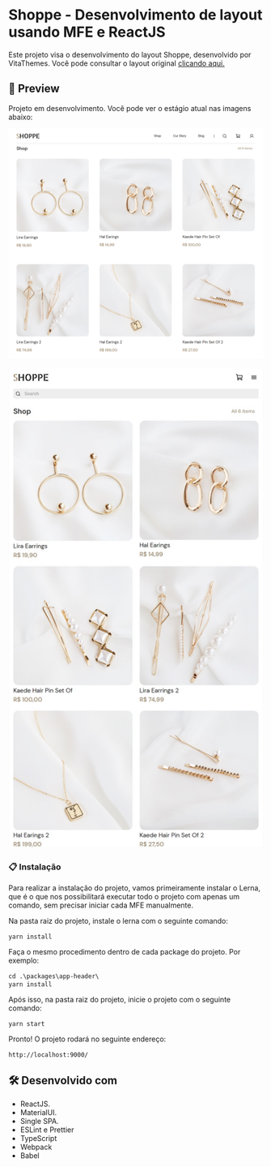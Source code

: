 # Shoppe - Desenvolvimento de layout usando MFE e ReactJS

Este projeto visa o desenvolvimento do layout Shoppe, desenvolvido por VitaThemes. Você pode consultar o layout original <a href="https://www.figma.com/community/file/1098200889975518550">clicando aqui.</a>

## 🚀 Preview

Projeto em desenvolvimento. Você pode ver o estágio atual nas imagens abaixo:

![Imagem1](https://github.com/cybermaique/store-mfe-singlespa-reactjs/blob/master/src/assets/desktop.png)

![Imagem2](https://github.com/cybermaique/store-mfe-singlespa-reactjs/blob/master/src/assets/mobile.png)

### 📋 Instalação

Para realizar a instalação do projeto, vamos primeiramente instalar o Lerna, que é o que nos possibilitará executar todo o projeto com apenas um comando, sem precisar iniciar cada MFE manualmente.

Na pasta raiz do projeto, instale o lerna com o seguinte comando:

```
yarn install 
```

Faça o mesmo procedimento dentro de cada package do projeto. Por exemplo:

```
cd .\packages\app-header\
yarn install 
```

Após isso, na pasta raiz do projeto, inicie o projeto com o seguinte comando:

```
yarn start
```

Pronto! O projeto rodará no seguinte endereço:
```
http://localhost:9000/
```

## 🛠️ Desenvolvido com

- ReactJS.
- MaterialUI.
- Single SPA.
- ESLint e Prettier
- TypeScript
- Webpack
- Babel

